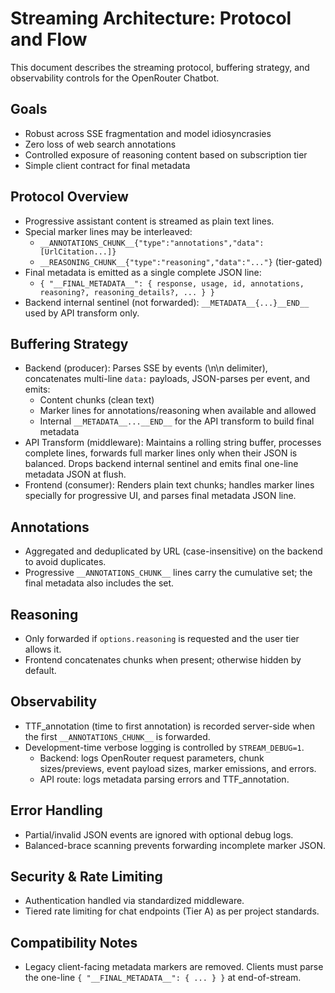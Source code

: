 # Streaming Architecture: Protocol and Flow

This document describes the streaming protocol, buffering strategy, and observability controls for the OpenRouter Chatbot.

## Goals

- Robust across SSE fragmentation and model idiosyncrasies
- Zero loss of web search annotations
- Controlled exposure of reasoning content based on subscription tier
- Simple client contract for final metadata

## Protocol Overview

- Progressive assistant content is streamed as plain text lines.
- Special marker lines may be interleaved:
  - `__ANNOTATIONS_CHUNK__{"type":"annotations","data":[UrlCitation...]}`
  - `__REASONING_CHUNK__{"type":"reasoning","data":"..."}` (tier-gated)
- Final metadata is emitted as a single complete JSON line:
  - `{ "__FINAL_METADATA__": { response, usage, id, annotations, reasoning?, reasoning_details?, ... } }`
- Backend internal sentinel (not forwarded): `__METADATA__{...}__END__` used by API transform only.

## Buffering Strategy

- Backend (producer): Parses SSE by events (\n\n delimiter), concatenates multi-line `data:` payloads, JSON-parses per event, and emits:
  - Content chunks (clean text)
  - Marker lines for annotations/reasoning when available and allowed
  - Internal `__METADATA__...__END__` for the API transform to build final metadata
- API Transform (middleware): Maintains a rolling string buffer, processes complete lines, forwards full marker lines only when their JSON is balanced. Drops backend internal sentinel and emits final one-line metadata JSON at flush.
- Frontend (consumer): Renders plain text chunks; handles marker lines specially for progressive UI, and parses final metadata JSON line.

## Annotations

- Aggregated and deduplicated by URL (case-insensitive) on the backend to avoid duplicates.
- Progressive `__ANNOTATIONS_CHUNK__` lines carry the cumulative set; the final metadata also includes the set.

## Reasoning

- Only forwarded if `options.reasoning` is requested and the user tier allows it.
- Frontend concatenates chunks when present; otherwise hidden by default.

## Observability

- TTF_annotation (time to first annotation) is recorded server-side when the first `__ANNOTATIONS_CHUNK__` is forwarded.
- Development-time verbose logging is controlled by `STREAM_DEBUG=1`.
  - Backend: logs OpenRouter request parameters, chunk sizes/previews, event payload sizes, marker emissions, and errors.
  - API route: logs metadata parsing errors and TTF_annotation.

## Error Handling

- Partial/invalid JSON events are ignored with optional debug logs.
- Balanced-brace scanning prevents forwarding incomplete marker JSON.

## Security & Rate Limiting

- Authentication handled via standardized middleware.
- Tiered rate limiting for chat endpoints (Tier A) as per project standards.

## Compatibility Notes

- Legacy client-facing metadata markers are removed. Clients must parse the one-line `{ "__FINAL_METADATA__": { ... } }` at end-of-stream.
